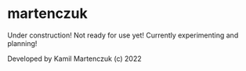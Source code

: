 # martenczuk

Under construction! Not ready for use yet! Currently experimenting and planning!

Developed by Kamil Martenczuk (c) 2022